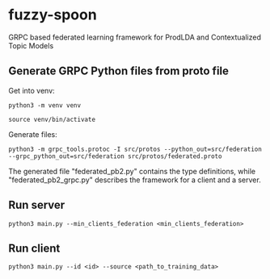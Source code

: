 # fuzzy-spoon
GRPC based federated learning framework for ProdLDA and Contextualized Topic Models

## Generate GRPC Python files from proto file
Get into venv:
```
python3 -m venv venv
```
```
source venv/bin/activate
```
Generate files:
```
python3 -m grpc_tools.protoc -I src/protos --python_out=src/federation --grpc_python_out=src/federation src/protos/federated.proto
```

The generated file "federated_pb2.py" contains the type definitions, while "federated_pb2_grpc.py" describes the framework for a client and a server.

## Run server

```
python3 main.py --min_clients_federation <min_clients_federation>
```

## Run client 

```
python3 main.py --id <id> --source <path_to_training_data>
```
